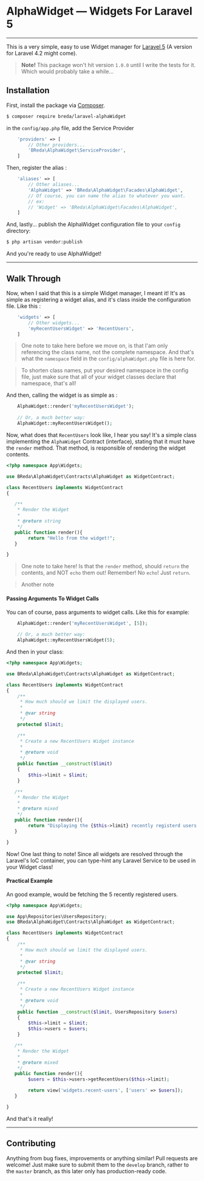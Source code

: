 
# AlphaWidget — Widgets For Laravel 5
----------------------------------------

This is a very simple, easy to use Widget manager for [Laravel 5](http://laravel.com) (A version for Laravel 4.2 might come).

> **Note!** 
> This package won't hit version `1.0.0` until I write the tests for it.
> Which would probably take a while...

## Installation

First, install the package via [Composer](https://getcomposer.org/).
```bash
$ composer require breda/laravel-alphaWidget
```

in the `config/app.php` file, add the Service Provider

```php
	'providers' => [
		// Other providers...
		'BReda\AlphaWidget\ServiceProvider',
	]
```

Then, register the alias :

```php
	'aliases' => [
		// Other aliases...
		'AlphaWidget' => 'BReda\AlphaWidget\Facades\AlphaWidget',
		// Of course, you can name the alias to whatever you want.
		// ex:
		// 'Widget' => 'BReda\AlphaWidget\Facades\AlphaWidget',
	]
```
And, lastly... publish the AlphaWidget configuration file to your `config` directory:

```bash
$ php artisan vendor:publish
```

And you're ready to use AlphaWidget!

------------

## Walk Through

Now, when I said that this is a simple Widget manager, I meant it!
It's as simple as registering a widget alias, and it's class inside the configuration file. Like this :

```php
	'widgets' => [
		// Other widgets...
		'myRecentUsersWidget' => 'RecentUsers',
	]
```

> One note to take here before we move on, is that I'am only referencing the class name, not the complete namespace. And that's what the `namespace` field in the `config/alphaWidget.php` file is here for. 

> To shorten class names, put your desired namespace in the config file, just make sure that all of your widget classes declare that namespace, that's all!


And then, calling the widget is as simple as :
```php
	AlphaWidget::render('myRecentUsersWidget');
	
	// Or, a much better way:
	AlphaWidget::myRecentUsersWidget();
```

Now, what does that `RecentUsers` look like, I hear you say!
It's a simple class implementing the `AlphaWidget` Contract (interface), stating that it must have the `render` method. That method, is responsible of rendering the widget contents.

```php
<?php namespace App\Widgets;

use BReda\AlphaWidget\Contracts\AlphaWidget as WidgetContract;

class RecentUsers implements WidgetContract
{

   /**
    * Render the Widget
    *
    * @return string
    */
   public function render(){
		return "Hello from the widget!";
   }

}
```
> One note to take here! Is that the `render` method, should `return` the contents, and NOT `echo` them out!
> Remember! No `echo`! Just `return`.

> Another note 

#### Passing Arguments To Widget Calls
You can of course, pass arguments to widget calls. Like this for example:
```php
	AlphaWidget::render('myRecentUsersWidget', [5]);
	
	// Or, a much better way:
	AlphaWidget::myRecentUsersWidget(5);
```

And then in your class:
```php
<?php namespace App\Widgets;

use BReda\AlphaWidget\Contracts\AlphaWidget as WidgetContract;

class RecentUsers implements WidgetContract
{
	/**
	 * How much should we limit the displayed users.
	 *
	 * @var string
	 */
	protected $limit;

	/**
	 * Create a new RecentUsers Widget instance
	 *
	 * @return void
	 */
	public function __construct($limit)
	{
		$this->limit = $limit;
	}

   /**
    * Render the Widget
    *
    * @return mixed
    */
   public function render(){
		return "Displaying the {$this->limit} recently registerd users...";
   }

}
```

Now! One last thing to note! Since all widgets are resolved through the Laravel's IoC container, you can type-hint any Laravel Service to be used in your Widget class!

#### Practical Example

An good example, would be fetching the 5 recently registered users. 
```php
<?php namespace App\Widgets;

use App\Repositories\UsersRepository;
use BReda\AlphaWidget\Contracts\AlphaWidget as WidgetContract;

class RecentUsers implements WidgetContract
{
	/**
	 * How much should we limit the displayed users.
	 *
	 * @var string
	 */
	protected $limit;

	/**
	 * Create a new RecentUsers Widget instance
	 *
	 * @return void
	 */
	public function __construct($limit, UsersRepository $users)
	{
		$this->limit = $limit;
		$this->users = $users;
	}

   /**
    * Render the Widget
    *
    * @return mixed
    */
   public function render(){
		$users = $this->users->getRecentUsers($this->limit);

		return view('widgets.recent-users', ['users' => $users]);
   }

}
```
And that's it really!

-------------------

## Contributing
Anything from bug fixes,  improvements or anything similar!  Pull requests are welcome! Just make sure to submit them to the `develop` branch, rather to the `master` branch, as this later only has production-ready code.

